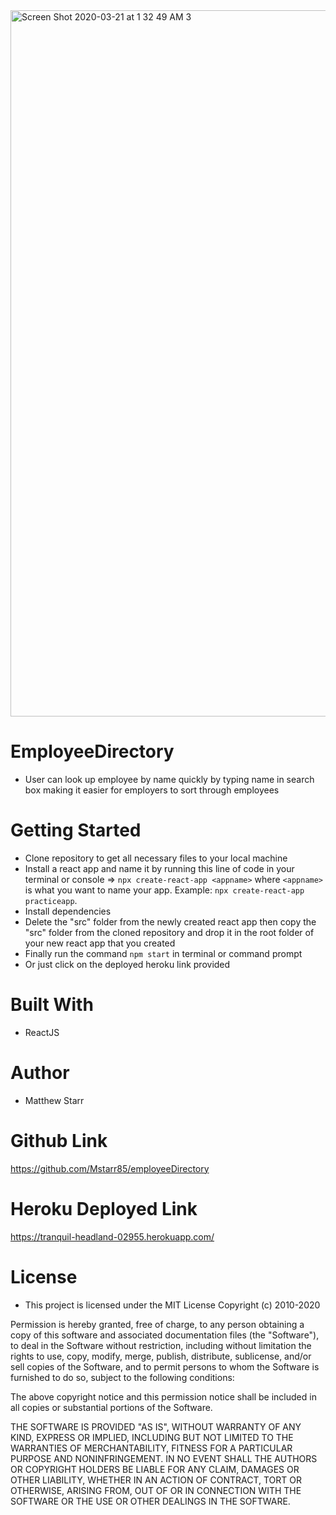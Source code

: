 <img width="1130" alt="Screen Shot 2020-03-21 at 1 32 49 AM 3" src="https://user-images.githubusercontent.com/53281244/77220180-f9ef9480-6b13-11ea-9854-acc5e1e99fbe.png">

# EmployeeDirectory
- User can look up employee by name quickly by typing name in search box making it easier for employers to sort through employees

# Getting Started 
- Clone repository to get all necessary files to your local machine
- Install a react app and name it by running this line of code in your terminal or console => `npx create-react-app <appname>` where `<appname>` is what you want to name your app. Example: `npx create-react-app practiceapp`.
- Install dependencies 
- Delete the "src" folder from the newly created react app then copy the "src" folder from the cloned repository and drop it in the root folder of  your new react app that you created
- Finally run the command `npm start` in terminal or command prompt
- Or just click on the deployed heroku link provided

# Built With 
- ReactJS

# Author
- Matthew Starr

# Github Link
https://github.com/Mstarr85/employeeDirectory

# Heroku Deployed Link
https://tranquil-headland-02955.herokuapp.com/

# License
- This project is licensed under the MIT License Copyright (c) 2010-2020

Permission is hereby granted, free of charge, to any person obtaining a copy
of this software and associated documentation files (the "Software"), to deal
in the Software without restriction, including without limitation the rights
to use, copy, modify, merge, publish, distribute, sublicense, and/or sell
copies of the Software, and to permit persons to whom the Software is
furnished to do so, subject to the following conditions:

The above copyright notice and this permission notice shall be included in
all copies or substantial portions of the Software.

THE SOFTWARE IS PROVIDED "AS IS", WITHOUT WARRANTY OF ANY KIND, EXPRESS OR
IMPLIED, INCLUDING BUT NOT LIMITED TO THE WARRANTIES OF MERCHANTABILITY,
FITNESS FOR A PARTICULAR PURPOSE AND NONINFRINGEMENT. IN NO EVENT SHALL THE
AUTHORS OR COPYRIGHT HOLDERS BE LIABLE FOR ANY CLAIM, DAMAGES OR OTHER
LIABILITY, WHETHER IN AN ACTION OF CONTRACT, TORT OR OTHERWISE, ARISING FROM,
OUT OF OR IN CONNECTION WITH THE SOFTWARE OR THE USE OR OTHER DEALINGS IN
THE SOFTWARE.





    
